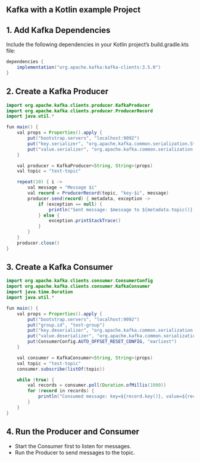 
## Kafka with a Kotlin example Project

## 1.	Add Kafka Dependencies

Include the following dependencies in your Kotlin project’s build.gradle.kts file:

```java
dependencies {
    implementation("org.apache.kafka:kafka-clients:3.5.0")
}
```

## 2.	Create a Kafka Producer

```java
import org.apache.kafka.clients.producer.KafkaProducer
import org.apache.kafka.clients.producer.ProducerRecord
import java.util.*

fun main() {
    val props = Properties().apply {
        put("bootstrap.servers", "localhost:9092")
        put("key.serializer", "org.apache.kafka.common.serialization.StringSerializer")
        put("value.serializer", "org.apache.kafka.common.serialization.StringSerializer")
    }

    val producer = KafkaProducer<String, String>(props)
    val topic = "test-topic"

    repeat(10) { i ->
        val message = "Message $i"
        val record = ProducerRecord(topic, "key-$i", message)
        producer.send(record) { metadata, exception ->
            if (exception == null) {
                println("Sent message: $message to ${metadata.topic()} partition ${metadata.partition()} offset ${metadata.offset()}")
            } else {
                exception.printStackTrace()
            }
        }
    }
    producer.close()
}
```

## 3.	Create a Kafka Consumer

```java
import org.apache.kafka.clients.consumer.ConsumerConfig
import org.apache.kafka.clients.consumer.KafkaConsumer
import java.time.Duration
import java.util.*

fun main() {
    val props = Properties().apply {
        put("bootstrap.servers", "localhost:9092")
        put("group.id", "test-group")
        put("key.deserializer", "org.apache.kafka.common.serialization.StringDeserializer")
        put("value.deserializer", "org.apache.kafka.common.serialization.StringDeserializer")
        put(ConsumerConfig.AUTO_OFFSET_RESET_CONFIG, "earliest")
    }

    val consumer = KafkaConsumer<String, String>(props)
    val topic = "test-topic"
    consumer.subscribe(listOf(topic))

    while (true) {
        val records = consumer.poll(Duration.ofMillis(1000))
        for (record in records) {
            println("Consumed message: key=${record.key()}, value=${record.value()}, offset=${record.offset()}, partition=${record.partition()}")
        }
    }
}
```

## 4.	Run the Producer and Consumer

- Start the Consumer first to listen for messages.
- Run the Producer to send messages to the topic.
